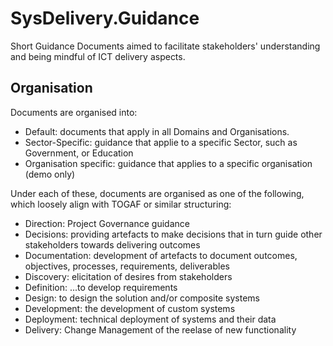 # SysDelivery.Guidance

Short Guidance Documents aimed to facilitate stakeholders' understanding and being mindful of ICT delivery aspects. 

## Organisation ##

Documents are organised into:

* Default: documents that apply in all Domains and Organisations.
* Sector-Specific: guidance that applie to a specific Sector, such as Government, or Education
* Organisation specific: guidance that applies to a specific organisation (demo only)

Under each of these, documents are organised as one of the following, which loosely align with TOGAF or similar structuring:

* Direction: Project Governance guidance
* Decisions: providing artefacts to make decisions that in turn guide other stakeholders towards delivering outcomes
* Documentation: development of artefacts to document outcomes, objectives, processes, requirements, deliverables
* Discovery: elicitation of desires from stakeholders 
* Definition: ...to develop requirements
* Design: to design the solution and/or composite systems
* Development: the development of custom systems
* Deployment: technical deployment of systems and their data
* Delivery: Change Management of the reelase of new functionality
